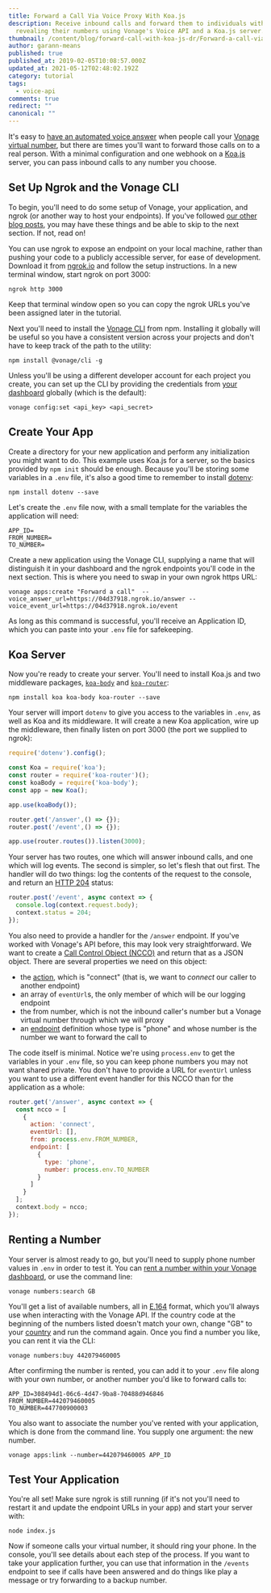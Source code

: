 ```yaml
---
title: Forward a Call Via Voice Proxy With Koa.js
description: Receive inbound calls and forward them to individuals without
  revealing their numbers using Vonage's Voice API and a Koa.js server.
thumbnail: /content/blog/forward-call-with-koa-js-dr/Forward-a-call-via-voice-proxy-with-Koa.js.png
author: garann-means
published: true
published_at: 2019-02-05T10:08:57.000Z
updated_at: 2021-05-12T02:48:02.192Z
category: tutorial
tags:
  - voice-api
comments: true
redirect: ""
canonical: ""
---
```

It's easy to [have an automated voice answer](https://learn.vonage.com/blog/2017/01/26/handle-inbound-text-speech-phone-call-node-js-dr/) when people call your [Vonage virtual number](https://developer.vonage.com/numbers/guides/number-management), but there are times you'll want to forward those calls on to a real person. With a minimal configuration and one webhook on a [Koa.js](https://koajs.com/) server, you can pass inbound calls to any number you choose.

## Set Up Ngrok and the Vonage CLI

To begin, you'll need to do some setup of Vonage, your application, and ngrok (or another way to host your endpoints). If you've followed [our other blog posts](https://learn.vonage.com/), you may have these things and be able to skip to the next section. If not, read on!

You can use ngrok to expose an endpoint on your local machine, rather than pushing your code to a publicly accessible server, for ease of development. Download it from [ngrok.io](https://ngrok.io) and follow the setup instructions. In a new terminal window, start ngrok on port 3000:

```
ngrok http 3000
```

Keep that terminal window open so you can copy the ngrok URLs you've been assigned later in the tutorial.

Next you'll need to install the [Vonage CLI](https://github.com/Vonage/vonage-cli) from npm. Installing it globally will be useful so you have a consistent version across your projects and don't have to keep track of the path to the utility:

```
npm install @vonage/cli -g
```

Unless you'll be using a different developer account for each project you create, you can set up the CLI by providing the credentials from [your dashboard](https://dashboard.nexmo.com) globally (which is the default):

```
vonage config:set <api_key> <api_secret>
```

## Create Your App

Create a directory for your new application and perform any initialization you might want to do. This example uses Koa.js for a server, so the basics provided by `npm init` should be enough. Because you'll be storing some variables in a `.env` file, it's also a good time to remember to install [dotenv](https://www.npmjs.com/package/dotenv):

```
npm install dotenv --save
```

Let's create the `.env` file now, with a small template for the variables the application will need:

```
APP_ID=
FROM_NUMBER=
TO_NUMBER=
```

Create a new application using the Vonage CLI, supplying a name that will distinguish it in your dashboard and the ngrok endpoints you'll code in the next section. This is where you need to swap in your own ngrok https URL:

```
vonage apps:create "Forward a call"  --voice_answer_url=https://04d37918.ngrok.io/answer --voice_event_url=https://04d37918.ngrok.io/event
```

As long as this command is successful, you'll receive an Application ID, which you can paste into your `.env` file for safekeeping.

## Koa Server

Now you're ready to create your server. You'll need to install Koa.js and two middleware packages, [`koa-body`](https://www.npmjs.com/package/koa-body) and [`koa-router`](https://www.npmjs.com/package/koa-router):

```text
npm install koa koa-body koa-router --save
```

Your server will import `dotenv` to give you access to the variables in `.env`, as well as Koa and its middleware. It will create a new Koa application, wire up the middleware, then finally listen on port 3000 (the port we supplied to ngrok):

```javascript
require('dotenv').config();

const Koa = require('koa');
const router = require('koa-router')();
const koaBody = require('koa-body');
const app = new Koa();

app.use(koaBody());

router.get('/answer',() => {});
router.post('/event',() => {});

app.use(router.routes()).listen(3000);
```

Your server has two routes, one which will answer inbound calls, and one which will log events. The second is simpler, so let's flesh that out first. The handler will do two things: log the contents of the request to the console, and return an [HTTP 204](https://developer.mozilla.org/en-US/docs/Web/HTTP/Status/204) status:

```javascript
router.post('/event', async context => {
  console.log(context.request.body);
  context.status = 204;
});
```

You also need to provide a handler for the `/answer` endpoint. If you've worked with Vonage's API before, this may look very straightforward. We want to create a [Call Control Object (NCCO)](https://developer.vonage.com/voice/voice-api/ncco-reference) and return that as a JSON object. There are several properties we need on this object:

* the [action](https://developer.vonage.com/voice/voice-api/ncco-reference#ncco-actions), which is "connect" (that is, we want to *connect* our caller to another endpoint)
* an array of `eventUrl`s, the only member of which will be our logging endpoint
* the from number, which is not the inbound caller's number but a Vonage virtual number through which we will proxy
* an [endpoint](https://developer.vonage.com/voice/voice-api/ncco-reference#endpoint-types-and-values) definition whose type is "phone" and whose number is the number we want to forward the call to

The code itself is minimal. Notice we're using `process.env` to get the variables in your `.env` file, so you can keep phone numbers you may not want shared private. You don't have to provide a URL for `eventUrl` unless you want to use a different event handler for this NCCO than for the application as a whole:

```javascript
router.get('/answer', async context => {
  const ncco = [
    {
      action: 'connect',
      eventUrl: [],
      from: process.env.FROM_NUMBER,
      endpoint: [
        {
          type: 'phone',
          number: process.env.TO_NUMBER
        }
      ]
    }
  ];
  context.body = ncco;
});
```

## Renting a Number

Your server is almost ready to go, but you'll need to supply phone number values in `.env` in order to test it. You can [rent a number within your Vonage dashboard](https://dashboard.nexmo.com/buy-numbers), or use the command line:

```
vonage numbers:search GB
```

You'll get a list of available numbers, all in [E.164](https://en.wikipedia.org/wiki/E.164) format, which you'll always use when interacting with the Vonage API. If the country code at the beginning of the numbers listed doesn't match your own, change "GB" to your [country](https://datahub.io/core/country-list) and run the command again. Once you find a number you like, you can rent it via the CLI:

```
vonage numbers:buy 442079460005
```

After confirming the number is rented, you can add it to your `.env` file along with your own number, or another number you'd like to forward calls to:

```
APP_ID=308494d1-06c6-4d47-9ba8-70488d946846
FROM_NUMBER=442079460005
TO_NUMBER=447700900003
```

You also want to associate the number you've rented with your application, which is done from the command line. You supply one argument: the new number.

```
vonage apps:link --number=442079460005 APP_ID
```

## Test Your Application

You're all set! Make sure ngrok is still running (if it's not you'll need to restart it and update the endpoint URLs in your app) and start your server with:

```
node index.js
```

Now if someone calls your virtual number, it should ring your phone. In the console, you'll see details about each step of the process. If you want to take your application further, you can use that information in the `/events` endpoint to see if calls have been answered and do things like play a message or try forwarding to a backup number.